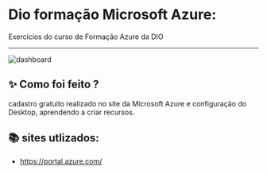 # Dio formação Microsoft Azure:

Exercicios do curso de Formação Azure da DIO

---


![dashboard](https://github.com/user-attachments/assets/b8236ee3-475e-4eae-81b4-049182396283)


## ✨ Como foi feito ?
cadastro gratuito realizado no site da Microsoft Azure e configuração do Desktop, aprendendo a criar recursos.

## 📚 sites utlizados:
- https://portal.azure.com/
